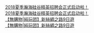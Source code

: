   
[2018夏季瀚海硅谷精英招聘会正式启动啦！](http://www.dianyue.me/archives/703/q62nwyzxgr9t6fjh/)  
[2018夏季瀚海硅谷精英招聘会正式启动啦！](http://www.dianyue.me/archives/703/q62nwyzxgr9t6fjh/)  
[【無購物|純玩团】新絲綢之路9日遊](http://www.dianyue.me/archives/145/hja161u774a2e3eg/)  
[【無購物|純玩团】新絲綢之路9日遊](http://www.dianyue.me/archives/145/hja161u774a2e3eg/)